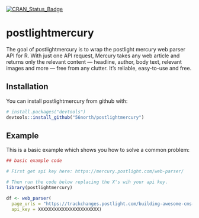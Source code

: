 
<!-- README.md is generated from README.Rmd. Please edit that file -->
[![CRAN\_Status\_Badge](http://www.r-pkg.org/badges/version/postlightmercury)](https://cran.r-project.org/package=postlightmercury)

postlightmercury
================

The goal of postlightmercury is to wrap the postlight mercury web parser API for R. With just one API request, Mercury takes any web article and returns only the relevant content — headline, author, body text, relevant images and more — free from any clutter. It’s reliable, easy-to-use and free.

Installation
------------

You can install postlightmercury from github with:

``` r
# install.packages("devtools")
devtools::install_github("56north/postlightmercury")
```

Example
-------

This is a basic example which shows you how to solve a common problem:

``` r
## basic example code

# First get api key here: https://mercury.postlight.com/web-parser/

# Then run the code below replacing the X's wih your api key.
library(postlightmercury)

df <- web_parser(
  page_urls = "https://trackchanges.postlight.com/building-awesome-cms-f034344d8ed",
  api_key = XXXXXXXXXXXXXXXXXXXXXXX)
```
